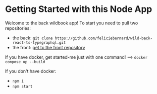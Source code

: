 # Getting Started with this Node App

Welcome to the back wildbook app!
To start you need to pull two repositories:

- the back: `git clone https://github.com/feliciebernard/wild-back-react-ts-typegraphql.git`
- the front: [get to the front repository](https://github.com/feliciebernard/wild-front-react-ts-typegraphql.git)

If you have docker, get started-me just with one command! ==> `docker compose up --build`

If you don't have docker:

- `npm i`
- `npm start`
